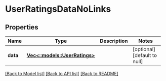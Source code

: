 # UserRatingsDataNoLinks

## Properties
Name | Type | Description | Notes
------------ | ------------- | ------------- | -------------
**data** | [**Vec<::models::UserRatings>**](UserRatings.md) |  | [optional] [default to null]

[[Back to Model list]](../README.md#documentation-for-models) [[Back to API list]](../README.md#documentation-for-api-endpoints) [[Back to README]](../README.md)


